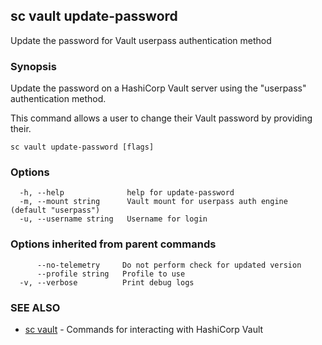 ## sc vault update-password

Update the password for Vault userpass authentication method

### Synopsis

Update the password on a HashiCorp Vault server using the "userpass" authentication method.

This command allows a user to change their Vault password by providing their.

```
sc vault update-password [flags]
```

### Options

```
  -h, --help              help for update-password
  -m, --mount string      Vault mount for userpass auth engine (default "userpass")
  -u, --username string   Username for login
```

### Options inherited from parent commands

```
      --no-telemetry     Do not perform check for updated version
      --profile string   Profile to use
  -v, --verbose          Print debug logs
```

### SEE ALSO

* [sc vault](sc_vault.md)	 - Commands for interacting with HashiCorp Vault

